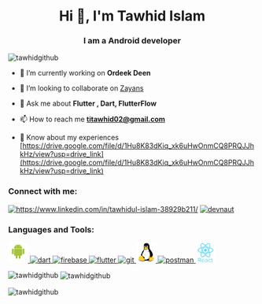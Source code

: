 <h1 align="center">Hi 👋, I'm Tawhid Islam</h1>

<h3 align="center">I am a Android developer</h3>

<p align="left"> <img src="https://komarev.com/ghpvc/?username=tawhidgithub&label=Profile%20views&color=0e75b6&style=flat" alt="tawhidgithub" /> </p>

- 🔭 I’m currently working on **Ordeek Deen**

- 👯 I’m looking to collaborate on [Zayans](https://github.com/tawhidgithub/Zayans)

- 💬 Ask me about **Flutter , Dart, FlutterFlow**

- 📫 How to reach me **titawhid02@gmail.com**

- 📄 Know about my experiences [https://drive.google.com/file/d/1Hu8K83dKiq_xk6uHwOnmCQ8PRQJJhkHz/view?usp=drive_link](https://drive.google.com/file/d/1Hu8K83dKiq_xk6uHwOnmCQ8PRQJJhkHz/view?usp=drive_link)

<h3 align="left">Connect with me:</h3>
<p align="left">
<a href="https://linkedin.com/in/https://www.linkedin.com/in/tawhidul-islam-38929b211/" target="blank"><img align="center" src="https://raw.githubusercontent.com/rahuldkjain/github-profile-readme-generator/master/src/images/icons/Social/linked-in-alt.svg" alt="https://www.linkedin.com/in/tawhidul-islam-38929b211/" height="30" width="40" /></a>
<a href="https://www.youtube.com/c/devnaut" target="blank"><img align="center" src="https://raw.githubusercontent.com/rahuldkjain/github-profile-readme-generator/master/src/images/icons/Social/youtube.svg" alt="devnaut" height="30" width="40" /></a>
</p>

<h3 align="left">Languages and Tools:</h3>
<p align="left"> <a href="https://developer.android.com" target="_blank" rel="noreferrer"> <img src="https://raw.githubusercontent.com/devicons/devicon/master/icons/android/android-original-wordmark.svg" alt="android" width="40" height="40"/> </a> <a href="https://dart.dev" target="_blank" rel="noreferrer"> <img src="https://www.vectorlogo.zone/logos/dartlang/dartlang-icon.svg" alt="dart" width="40" height="40"/> </a> <a href="https://firebase.google.com/" target="_blank" rel="noreferrer"> <img src="https://www.vectorlogo.zone/logos/firebase/firebase-icon.svg" alt="firebase" width="40" height="40"/> </a> <a href="https://flutter.dev" target="_blank" rel="noreferrer"> <img src="https://www.vectorlogo.zone/logos/flutterio/flutterio-icon.svg" alt="flutter" width="40" height="40"/> </a> <a href="https://git-scm.com/" target="_blank" rel="noreferrer"> <img src="https://www.vectorlogo.zone/logos/git-scm/git-scm-icon.svg" alt="git" width="40" height="40"/> </a> <a href="https://www.linux.org/" target="_blank" rel="noreferrer"> <img src="https://raw.githubusercontent.com/devicons/devicon/master/icons/linux/linux-original.svg" alt="linux" width="40" height="40"/> </a> <a href="https://postman.com" target="_blank" rel="noreferrer"> <img src="https://www.vectorlogo.zone/logos/getpostman/getpostman-icon.svg" alt="postman" width="40" height="40"/> </a> <a href="https://reactjs.org/" target="_blank" rel="noreferrer"> <img src="https://raw.githubusercontent.com/devicons/devicon/master/icons/react/react-original-wordmark.svg" alt="react" width="40" height="40"/> </a> </p>

<p><img align="left" src="https://github-readme-stats.vercel.app/api/top-langs?username=tawhidgithub&show_icons=true&locale=en&layout=compact" alt="tawhidgithub" /></p>

<p>&nbsp;<img align="center" src="https://github-readme-stats.vercel.app/api?username=tawhidgithub&show_icons=true&locale=en" alt="tawhidgithub" /></p>

<p><img align="center" src="https://github-readme-streak-stats.herokuapp.com/?user=tawhidgithub&" alt="tawhidgithub" /></p>
